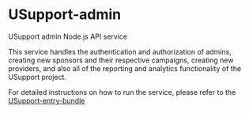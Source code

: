 # USupport-admin

USupport admin Node.js API service

This service handles the authentication and authorization of admins, creating new sponsors and their respective campaigns, creating new providers, and also all of the reporting and analytics functionality of the USupport project.

For detailed instructions on how to run the service, please refer to the [USupport-entry-bundle](https://github.com/UNICEFECAR/USupport-entry-bundle)
